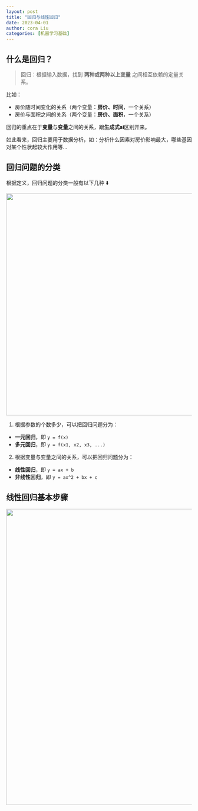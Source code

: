 ```yaml
---
layout: post
title: "回归与线性回归"
date: 2023-04-01
author: cora Liu
categories: [机器学习基础]
---
```


## 什么是回归？
> 回归：根据输入数据，找到 **两种或两种以上变量** 之间相互依赖的定量关系。

比如：
- 房价随时间变化的关系（两个变量：**房价、时间**，一个关系）
- 房价与面积之间的关系（两个变量：**房价、面积**，一个关系）

回归的重点在于**变量**与**变量**之间的关系，跟**生成式ai**区别开来。

如此看来，回归主要用于数据分析，如：分析什么因素对房价影响最大，哪些基因对某个性状起较大作用等...

## 回归问题的分类
根据定义，回归问题的分类一般有以下几种 ⬇️

<img src="/assets/imgs/ai/回归/回归的分类.png" width="600" />


1. 根据参数的个数多少，可以把回归问题分为：
- **一元回归**，即 `y = f(x)`
- **多元回归**，即 `y = f(x1, x2, x3, ...)`

2. 根据变量与变量之间的关系，可以把回归问题分为：
- **线性回归**，即 `y = ax + b`
- **非线性回归**，即 `y = ax^2 + bx + c`

## 线性回归基本步骤
<img src="/assets/imgs/ai/回归/线性回归步骤.png" width="800" />

